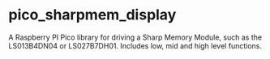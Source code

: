 # pico_sharpmem_display
A Raspberry PI Pico library for driving a Sharp Memory Module, such as the LS013B4DN04 or LS027B7DH01.  Includes low, mid and high level functions.
